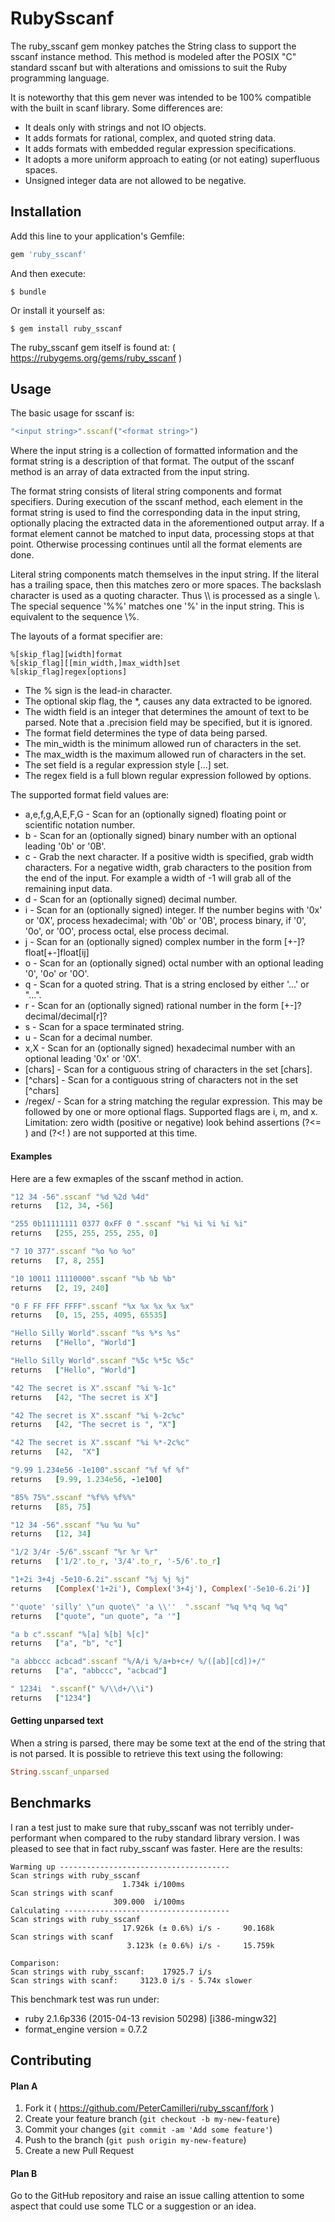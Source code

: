 # RubySscanf

The ruby_sscanf gem monkey patches the String class to support the sscanf
instance method. This method is modeled after the POSIX "C" standard sscanf
but with alterations and omissions to suit the Ruby programming language.

It is noteworthy that this gem never was intended to be 100% compatible with
the built in scanf library. Some differences are:
* It deals only with strings and not IO objects.
* It adds formats for rational, complex, and quoted string data.
* It adds formats with embedded regular expression specifications.
* It adopts a more uniform approach to eating (or not eating) superfluous spaces.
* Unsigned integer data are not allowed to be negative.

## Installation

Add this line to your application's Gemfile:

```ruby
gem 'ruby_sscanf'
```

And then execute:

    $ bundle

Or install it yourself as:

    $ gem install ruby_sscanf

The ruby_sscanf gem itself is found at: ( https://rubygems.org/gems/ruby_sscanf )

## Usage

The basic usage for sscanf is:

```ruby
"<input string>".sscanf("<format string>")
```
Where the input string is a collection of formatted information and the
format string is a description of that format. The output of the sscanf method
is an array of data extracted from the input string.

The format string consists of literal string components and format specifiers.
During execution of the sscanf method, each element in the format string is
used to find the corresponding data in the input string, optionally placing
the extracted data in the aforementioned output array. If a format element
cannot be matched to input data, processing stops at that point. Otherwise
processing continues until all the format elements are done.

Literal string components match themselves in the input string. If the literal
has a trailing space, then this matches zero or more spaces. The backslash
character is used as a quoting character. Thus \\\\ is processed as a single \\.
The special sequence '%%' matches one '%' in the input string. This is
equivalent to the sequence \\%.

The layouts of a format specifier are:

    %[skip_flag][width]format
    %[skip_flag][[min_width,]max_width]set
    %[skip_flag]regex[options]


* The % sign is the lead-in character.
* The optional skip flag, the *, causes any data extracted to be ignored.
* The width field is an integer that determines the amount of text to be
parsed. Note that a .precision field may be specified, but it is ignored.
* The format field determines the type of data being parsed.
* The min_width is the minimum allowed run of characters in the set.
* The max_width is the maximum allowed run of characters in the set.
* The set field is a regular expression style [...] set.
* The regex field is a full blown regular expression followed by options.

The supported format field values are:
<br>
* a,e,f,g,A,E,F,G - Scan for an (optionally signed) floating point or
scientific notation number.
* b - Scan for an (optionally signed) binary number with an optional
leading '0b' or '0B'.
* c - Grab the next character. If a positive width is specified, grab width
characters. For a negative width, grab characters to the position from the
end of the input. For example a width of -1 will grab all of the remaining
input data.
* d - Scan for an (optionally signed) decimal number.
* i - Scan for an (optionally signed) integer. If the number begins with '0x'
or '0X', process hexadecimal; with '0b' or '0B', process binary, if '0', '0o',
or '0O', process octal, else process decimal.
* j - Scan for an (optionally signed) complex number in the form
[+-]?float[+-]float[ij]
* o - Scan for an (optionally signed) octal number with an optional
leading '0', '0o' or '0O'.
* q - Scan for a quoted string. That is a string enclosed by either '...'
or "...".
* r - Scan for an (optionally signed) rational number in the form
[+-]?decimal/decimal[r]?
* s - Scan for a space terminated string.
* u - Scan for a decimal number.
* x,X - Scan for an (optionally signed) hexadecimal number with an optional
leading '0x' or '0X'.
* [chars] - Scan for a contiguous string of characters in the set [chars].
* [^chars] - Scan for a contiguous string of characters not in the set [^chars]
* /regex/ - Scan for a string matching the regular expression. This may be
followed by one or more optional flags. Supported flags are i, m, and x.
Limitation: zero width (positive or negative) look behind assertions (?<= )
and (?<! ) are not supported at this time.

#### Examples
Here are a few exmaples of the sscanf method in action.

```ruby
"12 34 -56".sscanf "%d %2d %4d"
returns   [12, 34, -56]

"255 0b11111111 0377 0xFF 0 ".sscanf "%i %i %i %i %i"
returns   [255, 255, 255, 255, 0]

"7 10 377".sscanf "%o %o %o"
returns   [7, 8, 255]

"10 10011 11110000".sscanf "%b %b %b"
returns   [2, 19, 240]

"0 F FF FFF FFFF".sscanf "%x %x %x %x %x"
returns   [0, 15, 255, 4095, 65535]

"Hello Silly World".sscanf "%s %*s %s"
returns   ["Hello", "World"]

"Hello Silly World".sscanf "%5c %*5c %5c"
returns   ["Hello", "World"]

"42 The secret is X".sscanf "%i %-1c"
returns   [42, "The secret is X"]

"42 The secret is X".sscanf "%i %-2c%c"
returns   [42, "The secret is ", "X"]

"42 The secret is X".sscanf "%i %*-2c%c"
returns   [42,  "X"]

"9.99 1.234e56 -1e100".sscanf "%f %f %f"
returns   [9.99, 1.234e56, -1e100]

"85% 75%".sscanf "%f%% %f%%"
returns   [85, 75]

"12 34 -56".sscanf "%u %u %u"
returns   [12, 34]

"1/2 3/4r -5/6".sscanf "%r %r %r"
returns   ['1/2'.to_r, '3/4'.to_r, '-5/6'.to_r]

"1+2i 3+4j -5e10-6.2i".sscanf "%j %j %j"
returns   [Complex('1+2i'), Complex('3+4j'), Complex('-5e10-6.2i')]

"'quote' 'silly' \"un quote\" 'a \\''  ".sscanf "%q %*q %q %q"
returns   ["quote", "un quote", "a '"]

"a b c".sscanf "%[a] %[b] %[c]"
returns   ["a", "b", "c"]

"a abbccc acbcad".sscanf "%/A/i %/a+b+c+/ %/([ab][cd])+/"
returns   ["a", "abbccc", "acbcad"]

" 1234i  ".sscanf(" %/\\d+/\\i")
returns   ["1234"]
```

#### Getting unparsed text
When a string is parsed, there may be some text at the end of the string that
is not parsed. It is possible to retrieve this text using the following:

```ruby
String.sscanf_unparsed
```

## Benchmarks

I ran a test just to make sure that ruby_sscanf was not terribly
under-performant when compared to the ruby standard library version. I was
pleased to see that in fact ruby_sscanf was faster. Here are the results:

    Warming up --------------------------------------
    Scan strings with ruby_sscanf
                             1.734k i/100ms
    Scan strings with scanf
                           309.000  i/100ms
    Calculating -------------------------------------
    Scan strings with ruby_sscanf
                             17.926k (± 0.6%) i/s -     90.168k
    Scan strings with scanf
                              3.123k (± 0.6%) i/s -     15.759k

    Comparison:
    Scan strings with ruby_sscanf:    17925.7 i/s
    Scan strings with scanf:     3123.0 i/s - 5.74x slower

This benchmark test was run under:
* ruby 2.1.6p336 (2015-04-13 revision 50298) [i386-mingw32]
* format_engine version = 0.7.2

## Contributing

#### Plan A

1. Fork it ( https://github.com/PeterCamilleri/ruby_sscanf/fork )
2. Create your feature branch (`git checkout -b my-new-feature`)
3. Commit your changes (`git commit -am 'Add some feature'`)
4. Push to the branch (`git push origin my-new-feature`)
5. Create a new Pull Request

#### Plan B

Go to the GitHub repository and raise an issue calling attention to some
aspect that could use some TLC or a suggestion or an idea.

